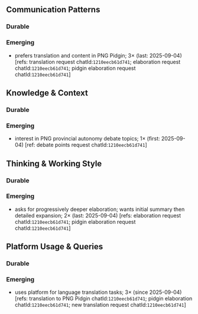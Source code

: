 ## Communication Patterns
### Durable

### Emerging
- prefers translation and content in PNG Pidgin; 3× (last: 2025-09-04) [refs: translation request chatId:`1210eecb61d741`; elaboration request chatId:`1210eecb61d741`; pidgin elaboration request chatId:`1210eecb61d741`]

## Knowledge & Context
### Durable

### Emerging
- interest in PNG provincial autonomy debate topics; 1× (first: 2025-09-04) [ref: debate points request chatId:`1210eecb61d741`]

## Thinking & Working Style
### Durable

### Emerging
- asks for progressively deeper elaboration; wants initial summary then detailed expansion; 2× (last: 2025-09-04) [refs: elaboration request chatId:`1210eecb61d741`; pidgin elaboration request chatId:`1210eecb61d741`]

## Platform Usage & Queries
### Durable

### Emerging
- uses platform for language translation tasks; 3× (since 2025-09-04) [refs: translation to PNG Pidgin chatId:`1210eecb61d741`; pidgin elaboration chatId:`1210eecb61d741`; new translation request chatId:`1210eecb61d741`]